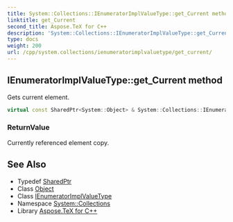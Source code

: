 ```yaml
---
title: System::Collections::IEnumeratorImplValueType::get_Current method
linktitle: get_Current
second_title: Aspose.TeX for C++
description: 'System::Collections::IEnumeratorImplValueType::get_Current method. Gets current element in C++.'
type: docs
weight: 200
url: /cpp/system.collections/ienumeratorimplvaluetype/get_current/
---
```

## IEnumeratorImplValueType::get_Current method


Gets current element.

```cpp
virtual const SharedPtr<System::Object> & System::Collections::IEnumeratorImplValueType<T>::get_Current() const override
```


### ReturnValue

Currently referenced element copy.

## See Also

* Typedef [SharedPtr](../../../system/sharedptr/)
* Class [Object](../../../system/object/)
* Class [IEnumeratorImplValueType](../)
* Namespace [System::Collections](../../)
* Library [Aspose.TeX for C++](../../../)
